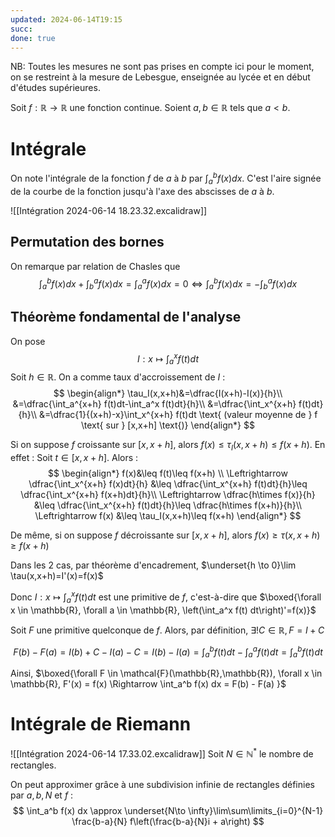 ```yaml
---
updated: 2024-06-14T19:15
succ: 
done: true
---
```

NB: Toutes les mesures ne sont pas prises en compte ici pour le moment, on se restreint à la mesure de Lebesgue, enseignée au lycée et en début d'études supérieures.

Soit $f : \mathbb{R} \to \mathbb{R}$ une fonction continue.
Soient $a,b \in \mathbb{R}$ tels que $a < b$.
# Intégrale
On note l'intégrale de la fonction $f$ de $a$ à $b$ par $\int_a^b f(x) dx$.
C'est l'aire signée de la courbe de la fonction jusqu'à l'axe des abscisses de $a$ à $b$.

![[Intégration 2024-06-14 18.23.32.excalidraw]]

## Permutation des bornes
On remarque par relation de Chasles que
$$
\int_a^b f(x) dx+ \int_b^a f(x)dx = \int_a^a f(x) dx = 0
\Leftrightarrow \int_a^b f(x) dx = -\int_b^a f(x)dx
$$


## Théorème fondamental de l'analyse
On pose $$I : x \mapsto \int_a^x f(t) dt$$
Soit $h\in \mathbb{R}$.
On a comme taux d'accroissement de $I$ :
$$
\begin{align*}
\tau_I(x,x+h)&=\dfrac{I(x+h)-I(x)}{h}\\
&=\dfrac{\int_a^{x+h} f(t)dt-\int_a^x f(t)dt}{h}\\
&=\dfrac{\int_x^{x+h} f(t)dt}{h}\\
&=\dfrac{1}{(x+h)-x}\int_x^{x+h} f(t)dt \text{ (valeur moyenne de } f \text{ sur } [x,x+h] \text{)}
\end{align*}
$$

Si on suppose $f$ croissante sur $[x,x+h]$, alors $f(x)\leq\tau_I(x,x+h)\leq f(x+h)$.
En effet :
Soit $t \in [x,x+h]$. Alors :
$$
\begin{align*}
f(x)&\leq f(t)\leq f(x+h) \\
\Leftrightarrow \dfrac{\int_x^{x+h} f(x)dt}{h} &\leq \dfrac{\int_x^{x+h} f(t)dt}{h}\leq \dfrac{\int_x^{x+h} f(x+h)dt}{h}\\
\Leftrightarrow \dfrac{h\times f(x)}{h} &\leq \dfrac{\int_x^{x+h} f(t)dt}{h}\leq \dfrac{h\times f(x+h)}{h}\\
\Leftrightarrow f(x) &\leq \tau_I(x,x+h)\leq f(x+h)
\end{align*}
$$

De même, si on suppose $f$ décroissante sur $[x,x+h]$, alors $f(x)\geq\tau(x,x+h)\geq f(x+h)$

Dans les 2 cas, par théorème d'encadrement, $\underset{h \to 0}\lim \tau(x,x+h)=I'(x)=f(x)$

Donc $I : x \mapsto \int_a^x f(t) dt$ est une primitive de $f$, c'est-à-dire que $\boxed{\forall x \in \mathbb{R}, \forall a \in \mathbb{R}, \left(\int_a^x f(t) dt\right)'=f(x)}$

Soit $F$ une primitive quelconque de $f$.
Alors, par définition, $\exists!C\in \mathbb{R},F = I + C$

$$
F(b) - F(a) = I(b) + C - I(a) - C = I(b) - I(a) = \int_a^b f(t) dt - \int_a^a f(t) dt = \int_a^b f(t) dt
$$

Ainsi, $\boxed{\forall F \in \mathcal{F}(\mathbb{R},\mathbb{R}), \forall x \in \mathbb{R}, F'(x) = f(x) \Rightarrow \int_a^b f(x) dx = F(b) - F(a) }$


# Intégrale de Riemann
![[Intégration 2024-06-14 17.33.02.excalidraw]]
Soit $N \in \mathbb{N}^*$ le nombre de rectangles.

On peut approximer grâce à une subdivision infinie de rectangles définies par $a,b,N$ et $f$ :
$$
\int_a^b f(x) dx \approx \underset{N\to \infty}\lim\sum\limits_{i=0}^{N-1} \frac{b-a}{N} f\left(\frac{b-a}{N}i + a\right)
$$



